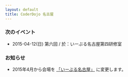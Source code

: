 ```yaml
---
layout: default
title: CoderDojo 名古屋
---
```



### 次のイベント

- 2015-04-12(日) 第六回 / 於：いーぶる名古屋第四研修室


### お知らせ

* 2015年4月から会場を [「いーぶる名古屋」](https://e-able-nagoya.jp/) に変更します。
